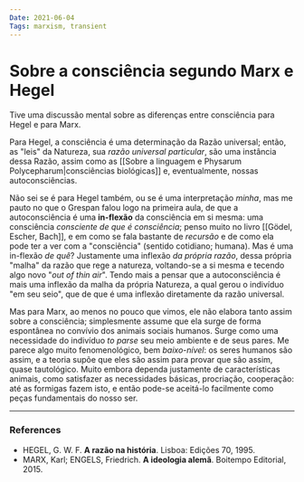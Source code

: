 ```yaml
---
Date: 2021-06-04
Tags: marxism, transient
---
```

# Sobre a consciência segundo Marx e Hegel
Tive uma discussão mental sobre as diferenças entre consciência para Hegel e para Marx.

Para Hegel, a consciência é uma determinação da Razão universal; então, as "leis" da Natureza, sua *razão universal particular*, são uma instância dessa Razão, assim como as [[Sobre a linguagem e Physarum Polycepharum|consciências biológicas]] e, eventualmente, nossas autoconsciências. 

Não sei se é para Hegel também, ou se é uma interpretação *minha*, mas me pauto no que o Grespan falou logo na primeira aula, de que a autoconsciência é uma **in-flexão** da consciência em si mesma: uma consciência *consciente de que é consciência*; penso muito no livro [[Gödel, Escher, Bach]], e em como se fala bastante de *recursão* e de como ela pode ter a ver com a "consciência" (sentido cotidiano; humana). Mas é uma in-flexão *de quê*? Justamente uma inflexão *da própria razão*, dessa própria "malha" da razão que rege a natureza, voltando-se a si mesma e tecendo algo novo "*out of thin air*". Tendo mais a pensar que a autoconsciência é mais uma inflexão da malha da própria Natureza, a qual gerou o indivíduo "em seu seio", que de que é uma inflexão diretamente da razão universal.

Mas para Marx, ao menos no pouco que vimos, ele não elabora tanto assim sobre a consciência; simplesmente assume que ela surge de forma espontânea no convívio dos animais sociais humanos. Surge como uma necessidade do indivíduo *to parse* seu meio ambiente e de seus pares. Me parece algo muito fenomenológico, bem *baixo-nível*: os seres humanos são assim, e a teoria supõe que eles são assim para provar que são assim, quase tautológico. Muito embora dependa justamente de características animais, como satisfazer as necessidades básicas, procriação, cooperação: até as formigas fazem isto, e então pode-se aceitá-lo facilmente como peças fundamentais do nosso ser. 

---
### References
- HEGEL, G. W. F. **A razão na história**. Lisboa: Edições 70, 1995.
- MARX, Karl; ENGELS, Friedrich. **A ideologia alemã**. Boitempo Editorial, 2015.